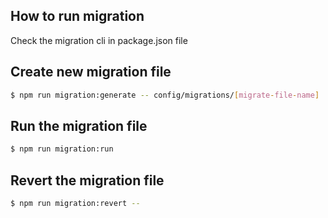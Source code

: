 ## How to run migration

Check the migration cli in package.json file

## Create new migration file 

```bash
$ npm run migration:generate -- config/migrations/[migrate-file-name]
```

## Run the migration file

```bash
$ npm run migration:run
```

## Revert the migration file

```bash
$ npm run migration:revert -- 
```
